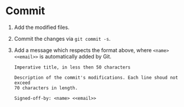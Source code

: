 # Commit

1. Add the modified files.
2. Commit the changes via `git commit -s`.
3. Add a message which respects the format above, where `<name> <<email>>` is automatically added by Git.

    ```
    Imperative title, in less then 50 characters

    Description of the commit's modifications. Each line shoud not exceed
    70 characters in length.

    Signed-off-by: <name> <<email>>
    ```